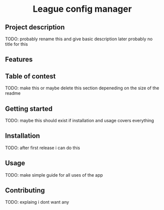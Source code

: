 <h1 align="center">League config manager</h1>

## Project description

TODO: probably rename this and give basic description later
probably no title for this

## Features

## Table of contest

TODO: make this or maybe delete this section depeneding on the size of the readme

## Getting started

TODO: maybe this should exist if installation and usage covers everything

## Installation

TODO: after first release i can do this

## Usage

TODO: make simple guide for all uses of the app

## Contributing

TODO: explaing i dont want any
